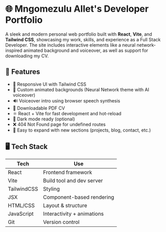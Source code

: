 # 🌐 Mngomezulu Allet's Developer Portfolio

A sleek and modern personal web portfolio built with **React**, **Vite**, and **Tailwind CSS**, showcasing my work, skills, and experience as a Full Stack Developer. The site includes interactive elements like a neural network-inspired animated background and voiceover, as well as support for downloading my CV.

## 🧠 Features

- 🎨 Responsive UI with Tailwind CSS
- 🧬 Custom animated backgrounds (Neural Network theme with AI voiceover)
- 🔊 Voiceover intro using browser speech synthesis
- 📄 Downloadable PDF CV
- ⚛️ React + Vite for fast development and hot-reload
- 🌙 Dark mode ready (optional)
- ❌ 404 Not Found page for undefined routes
- 🚀 Easy to expand with new sections (projects, blog, contact, etc.)

## 🖥️ Tech Stack

| Tech        | Use                          |
|-------------|-------------------------------|
| React       | Frontend framework             |
| Vite        | Build tool and dev server      |
| TailwindCSS | Styling                        |
| JSX         | Component-based rendering      |
| HTML/CSS    | Layout & structure             |
| JavaScript  | Interactivity + animations     |
| Git         | Version control                |


